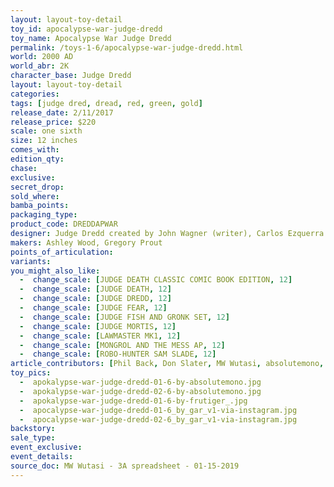 ```yaml
---
layout: layout-toy-detail 
toy_id: apocalypse-war-judge-dredd
toy_name: Apocalypse War Judge Dredd
permalink: /toys-1-6/apocalypse-war-judge-dredd.html
world: 2000 AD
world_abr: 2K
character_base: Judge Dredd
layout: layout-toy-detail
categories: 
tags: [judge dred, dread, red, green, gold]
release_date: 2/11/2017
release_price: $220 
scale: one sixth
size: 12 inches
comes_with: 
edition_qty: 
chase: 
exclusive: 
secret_drop: 
sold_where: 
bamba_points: 
packaging_type: 
product_code: DREDDAPWAR
designer: Judge Dredd created by John Wagner (writer), Carlos Ezquerra (artist), Pat Mills (editor) - 2000AD
makers: Ashley Wood, Gregory Prout
points_of_articulation: 
variants: 
you_might_also_like: 
  -  change_scale: [JUDGE DEATH CLASSIC COMIC BOOK EDITION, 12]
  -  change_scale: [JUDGE DEATH, 12]
  -  change_scale: [JUDGE DREDD, 12]
  -  change_scale: [JUDGE FEAR, 12]
  -  change_scale: [JUDGE FISH AND GRONK SET, 12]
  -  change_scale: [JUDGE MORTIS, 12]
  -  change_scale: [LAWMASTER MK1, 12]
  -  change_scale: [MONGROL AND THE MESS AP, 12]
  -  change_scale: [ROBO-HUNTER SAM SLADE, 12]
article_contributors: [Phil Back, Don Slater, MW Wutasi, absolutemono, frutiger_, gar]
toy_pics: 
  -  apokalypse-war-judge-dredd-01-6-by-absolutemono.jpg
  -  apokalypse-war-judge-dredd-02-6-by-absolutemono.jpg
  -  apokalypse-war-judge-dredd-01-6-by-frutiger_.jpg
  -  apocalypse-war-judge-dredd-01-6_by_gar_v1-via-instagram.jpg
  -  apocalypse-war-judge-dredd-02-6_by_gar_v1-via-instagram.jpg
backstory: 
sale_type: 
event_exclusive: 
event_details: 
source_doc: MW Wutasi - 3A spreadsheet - 01-15-2019
---
```

